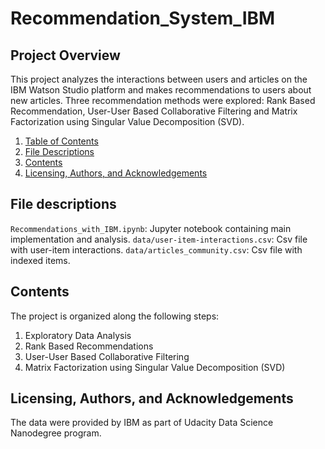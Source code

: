 # Recommendation_System_IBM

## Project Overview
This project analyzes the interactions between users and articles on the IBM Watson Studio platform and makes recommendations to users about new articles. Three recommendation methods were explored: Rank Based Recommendation, User-User Based Collaborative Filtering and Matrix Factorization using Singular Value Decomposition (SVD).

1. [Table of Contents](#Table_of_Contents)
2. [File Descriptions](#File_Descriptions)
3. [Contents](#Contents)
4. [Licensing, Authors, and Acknowledgements](#Licensing,_Authors,_and_Acknowledgements)

## File descriptions
`Recommendations_with_IBM.ipynb`: Jupyter notebook containing main implementation and analysis.
`data/user-item-interactions.csv`: Csv file with user-item interactions.
`data/articles_community.csv`: Csv file with indexed items.

## Contents
The project is organized along the following steps:

1. Exploratory Data Analysis
2. Rank Based Recommendations
3. User-User Based Collaborative Filtering
4. Matrix Factorization using Singular Value Decomposition (SVD)

## Licensing, Authors, and Acknowledgements
The data were provided by IBM as part of Udacity Data Science Nanodegree program. 
